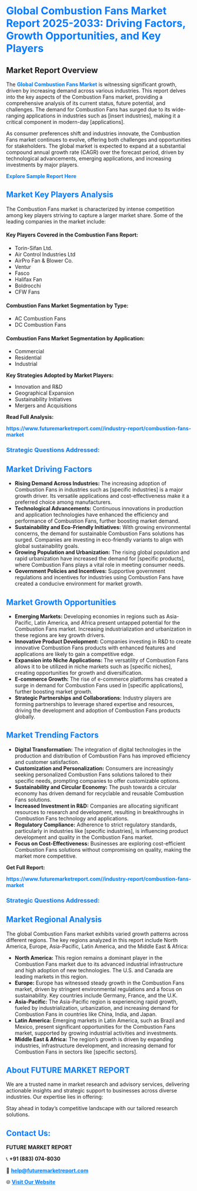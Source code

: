<h1 style="color: #007BFF;">Global Combustion Fans Market Report 2025-2033: Driving Factors, Growth Opportunities, and Key Players</h1>

<section id="overview">
<h2>Market Report Overview</h2>
<p>The <a href="https://www.futuremarketreport.com//industry-report/combustion-fans-market" style="color: #007BFF; text-decoration: none;"><strong>Global Combustion Fans Market</strong></a> is witnessing significant growth, driven by increasing demand across various industries. This report delves into the key aspects of the Combustion Fans market, providing a comprehensive analysis of its current status, future potential, and challenges. The demand for Combustion Fans has surged due to its wide-ranging applications in industries such as [insert industries], making it a critical component in modern-day [applications].</p>
<p>As consumer preferences shift and industries innovate, the Combustion Fans market continues to evolve, offering both challenges and opportunities for stakeholders. The global market is expected to expand at a substantial compound annual growth rate (CAGR) over the forecast period, driven by technological advancements, emerging applications, and increasing investments by major players.</p>
</section>

<section id="overview">
<p><a href="https://www.futuremarketreport.com//request-sample/reportId=46197" style="color: #007BFF; text-decoration: none;"><strong>Explore Sample Report Here</strong></a></p>
</section>

<section id="key-players">
<h2 style="color: #007BFF;">Market Key Players Analysis</h2>
<p>The Combustion Fans market is characterized by intense competition among key players striving to capture a larger market share. Some of the leading companies in the market include:</p>
<h4>Key Players Covered in the Combustion Fans Report:</h4>
<ul><li>Torin-Sifan Ltd.</li><li>Air Control Industries Ltd</li><li>AirPro Fan &amp; Blower Co.</li><li>Ventur</li><li>Fasco</li><li>Halifax Fan</li><li>Boldrocchi</li><li>CFW Fans</li></ul>
<h4>Combustion Fans Market Segmentation by Type:</h4>
<ul><li>AC Combustion Fans</li><li>DC Combustion Fans</li></ul>

<h4>Combustion Fans Market Segmentation by Application:</h4>
<ul><li>Commercial</li><li>Residential</li><li>Industrial</li></ul>
<p><strong>Key Strategies Adopted by Market Players:</strong></p>
<ul>
<li>Innovation and R&D</li>
<li>Geographical Expansion</li>
<li>Sustainability Initiatives</li>
<li>Mergers and Acquisitions</li>
</ul>
</section>

<section>
<p><strong>Read Full Analysis: </strong></p><a href="https://www.futuremarketreport.com//industry-report/combustion-fans-market" style="color: #007BFF; text-decoration: none;"><strong>https://www.futuremarketreport.com//industry-report/combustion-fans-market</strong></a>
<h3 style="color: #007BFF;">Strategic Questions Addressed:</h3>
</section>

<section id="driving-factors">
<h2 style="color: #007BFF;">Market Driving Factors</h2>
<ul>
<li><strong>Rising Demand Across Industries:</strong> The increasing adoption of Combustion Fans in industries such as [specific industries] is a major growth driver. Its versatile applications and cost-effectiveness make it a preferred choice among manufacturers.</li>
<li><strong>Technological Advancements:</strong> Continuous innovations in production and application technologies have enhanced the efficiency and performance of Combustion Fans, further boosting market demand.</li>
<li><strong>Sustainability and Eco-Friendly Initiatives:</strong> With growing environmental concerns, the demand for sustainable Combustion Fans solutions has surged. Companies are investing in eco-friendly variants to align with global sustainability goals.</li>
<li><strong>Growing Population and Urbanization:</strong> The rising global population and rapid urbanization have increased the demand for [specific products], where Combustion Fans plays a vital role in meeting consumer needs.</li>
<li><strong>Government Policies and Incentives:</strong> Supportive government regulations and incentives for industries using Combustion Fans have created a conducive environment for market growth.</li>
</ul>
</section>

<section id="growth-opportunities">
<h2 style="color: #007BFF;">Market Growth Opportunities</h2>
<ul>
<li><strong>Emerging Markets:</strong> Developing economies in regions such as Asia-Pacific, Latin America, and Africa present untapped potential for the Combustion Fans market. Increasing industrialization and urbanization in these regions are key growth drivers.</li>
<li><strong>Innovative Product Development:</strong> Companies investing in R&D to create innovative Combustion Fans products with enhanced features and applications are likely to gain a competitive edge.</li>
<li><strong>Expansion into Niche Applications:</strong> The versatility of Combustion Fans allows it to be utilized in niche markets such as [specific niches], creating opportunities for growth and diversification.</li>
<li><strong>E-commerce Growth:</strong> The rise of e-commerce platforms has created a surge in demand for Combustion Fans used in [specific applications], further boosting market growth.</li>
<li><strong>Strategic Partnerships and Collaborations:</strong> Industry players are forming partnerships to leverage shared expertise and resources, driving the development and adoption of Combustion Fans products globally.</li>
</ul>
</section>

<section id="trending-factors">
<h2 style="color: #007BFF;">Market Trending Factors</h2>
<ul>
<li><strong>Digital Transformation:</strong> The integration of digital technologies in the production and distribution of Combustion Fans has improved efficiency and customer satisfaction.</li>
<li><strong>Customization and Personalization:</strong> Consumers are increasingly seeking personalized Combustion Fans solutions tailored to their specific needs, prompting companies to offer customizable options.</li>
<li><strong>Sustainability and Circular Economy:</strong> The push towards a circular economy has driven demand for recyclable and reusable Combustion Fans solutions.</li>
<li><strong>Increased Investment in R&D:</strong> Companies are allocating significant resources to research and development, resulting in breakthroughs in Combustion Fans technology and applications.</li>
<li><strong>Regulatory Compliance:</strong> Adherence to strict regulatory standards, particularly in industries like [specific industries], is influencing product development and quality in the Combustion Fans market.</li>
<li><strong>Focus on Cost-Effectiveness:</strong> Businesses are exploring cost-efficient Combustion Fans solutions without compromising on quality, making the market more competitive.</li>
</ul>
</section>

<section>
<p><strong>Get Full Report: </strong></p><a href="https://www.futuremarketreport.com//industry-report/combustion-fans-market" style="color: #007BFF; text-decoration: none;"><strong>https://www.futuremarketreport.com//industry-report/combustion-fans-market</strong></a>
<h3 style="color: #007BFF;">Strategic Questions Addressed:</h3>
</section>


<section id="regional-analysis">
<h2 style="color: #007BFF;">Market Regional Analysis</h2>
<p>The global Combustion Fans market exhibits varied growth patterns across different regions. The key regions analyzed in this report include North America, Europe, Asia-Pacific, Latin America, and the Middle East & Africa:</p>
<ul>
<li><strong>North America:</strong> This region remains a dominant player in the Combustion Fans market due to its advanced industrial infrastructure and high adoption of new technologies. The U.S. and Canada are leading markets in this region.</li>
<li><strong>Europe:</strong> Europe has witnessed steady growth in the Combustion Fans market, driven by stringent environmental regulations and a focus on sustainability. Key countries include Germany, France, and the U.K.</li>
<li><strong>Asia-Pacific:</strong> The Asia-Pacific region is experiencing rapid growth, fueled by industrialization, urbanization, and increasing demand for Combustion Fans in countries like China, India, and Japan.</li>
<li><strong>Latin America:</strong> Emerging markets in Latin America, such as Brazil and Mexico, present significant opportunities for the Combustion Fans market, supported by growing industrial activities and investments.</li>
<li><strong>Middle East & Africa:</strong> The region’s growth is driven by expanding industries, infrastructure development, and increasing demand for Combustion Fans in sectors like [specific sectors].</li>
</ul>
</section>

<footer>
<h2 style="color: #007BFF;">About FUTURE MARKET REPORT</h2>
<p>We are a trusted name in market research and advisory services, delivering actionable insights and strategic support to businesses across diverse industries. Our expertise lies in offering:</p>

<p>Stay ahead in today’s competitive landscape with our tailored research solutions.</p>

<h2 style="color: #007BFF;">Contact Us:</h2>
<p><strong>FUTURE MARKET REPORT</strong></p>
<p>📞 <strong>+91 (883) 074-8030</strong></p>
<p>📧 <strong><a href="mailto:help@futuremarketreport.com" style="color: #007BFF;">help@futuremarketreport.com</a></strong></p>
<p>🌐 <strong><a href="https://www.futuremarketreport.com/" style="color: #007BFF;">Visit Our Website</a></strong></p>
</footer>
